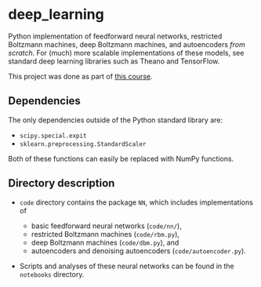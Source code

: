 # deep_learning

Python implementation of feedforward neural networks, restricted Boltzmann machines, deep Boltzmann machines, and autoencoders _from scratch_. For (much) more scalable implementations of these models, see standard deep learning libraries such as Theano and TensorFlow. 

This project was done as part of [this course](http://www.cs.cmu.edu/~rsalakhu/10807_2016/).

## Dependencies

The only dependencies outside of the Python standard library are:

* `scipy.special.expit`
* `sklearn.preprocessing.StandardScaler`

Both of these functions can easily be replaced with NumPy functions.

## Directory description

* `code` directory contains the package `NN`, which includes implementations of 
    * basic feedforward neural networks (`code/nn/`),
    * restricted Boltzmann machines (`code/rbm.py`), 
    * deep Boltzmann machines (`code/dbm.py`), and
    * autoencoders and denoising autoencoders (`code/autoencoder.py`).

* Scripts and analyses of these neural networks can be found in the `notebooks` directory. 
